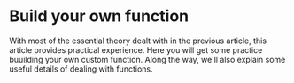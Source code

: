 # Build your own function

With most of the essential theory dealt with in the previous article, this article provides practical experience. Here you will get some practice buuilding your own custom function. Along the way, we'll also explain some useful details of dealing with functions.

